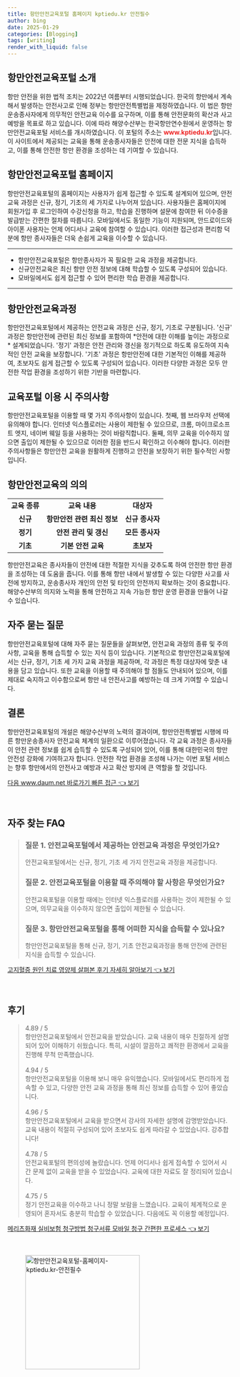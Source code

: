```yaml
---
title: 항만안전교육포털 홈페이지 kptiedu.kr 안전필수
author: bing
date: 2025-01-29
categories: [Blogging]
tags: [writing]
render_with_liquid: false
---
```



<h2 id='항만안전교육포털_소개'>항만안전교육포털 소개</h2>

<p>항만 안전을 위한 법적 조치는 2022년 여름부터 시행되었습니다. 한국의 항만에서 계속해서 발생하는 안전사고로 인해 정부는 항만안전특별법을 제정하였습니다. 이 법은 항만운송종사자에게 의무적인 안전교육 이수를 요구하며, 이를 통해 안전문화의 확산과 사고 예방을 목표로 하고 있습니다. 이에 따라 해양수산부는 한국항만연수원에서 운영하는 항만안전교육포털 서비스를 개시하였습니다. 이 포털의 주소는 <b><span style="color: #ee2323;">www.kptiedu.kr</span></b>입니다. 이 사이트에서 제공되는 교육을 통해 운송종사자들은 안전에 대한 전문 지식을 습득하고, 이를 통해 안전한 항만 환경을 조성하는 데 기여할 수 있습니다.</p>

<h2 id='항만안전교육포털_홈페이지'>항만안전교육포털 홈페이지</h2>

<p>항만안전교육포털의 홈페이지는 사용자가 쉽게 접근할 수 있도록 설계되어 있으며, 안전교육 과정은 신규, 정기, 기초의 세 가지로 나누어져 있습니다. 사용자들은 홈페이지에 회원가입 후 로그인하여 수강신청을 하고, 학습을 진행하며 설문에 참여한 뒤 이수증을 발급받는 간편한 절차를 따릅니다. 모바일에서도 동일한 기능이 지원되며, 안드로이드와 아이폰 사용자는 언제 어디서나 교육에 참여할 수 있습니다. 이러한 접근성과 편리함 덕분에 항만 종사자들은 더욱 손쉽게 교육을 이수할 수 있습니다.</p>

<hr />

<ul>
    <li>항만안전교육포털은 항만종사자가 꼭 필요한 교육 과정을 제공합니다.</li>
    <li>신규안전교육은 최신 항만 안전 정보에 대해 학습할 수 있도록 구성되어 있습니다.</li>
    <li>모바일에서도 쉽게 접근할 수 있어 편리한 학습 환경을 제공합니다.</li>
</ul>

<hr />

<h2 id='항만안전교육과정'>항만안전교육과정</h2>

<p>항만안전교육포털에서 제공하는 안전교육 과정은 신규, 정기, 기초로 구분됩니다. '신규' 과정은 항만안전에 관련된 최신 정보를 포함하여 *안전에 대한 이해를 높이는 과정으로* 설계되었습니다. '정기' 과정은 안전 관리와 갱신을 정기적으로 하도록 유도하여 지속적인 안전 교육을 보장합니다. '기초' 과정은 항만안전에 대한 기본적인 이해를 제공하여, 초보자도 쉽게 접근할 수 있도록 구성되어 있습니다. 이러한 다양한 과정은 모두 안전한 작업 환경을 조성하기 위한 기반을 마련합니다.</p>

<h2 id='교육포털_이용시_주의사항'>교육포털 이용 시 주의사항</h2>

<p>항만안전교육포털을 이용할 때 몇 가지 주의사항이 있습니다. 첫째, 웹 브라우저 선택에 유의해야 합니다. 인터넷 익스플로러는 사용이 제한될 수 있으므로, 크롬, 마이크로소프트 엣지, 네이버 웨일 등을 사용하는 것이 바람직합니다. 둘째, 의무 교육을 이수하지 않으면 출입이 제한될 수 있으므로 이러한 점을 반드시 확인하고 이수해야 합니다. 이러한 주의사항들은 항만안전 교육을 원활하게 진행하고 안전을 보장하기 위한 필수적인 사항입니다.</p>

<h2 id='항만안전교육의_의의'>항만안전교육의 의의</h2>

<table>
    <tr>
        <td style="text-align: center; height: 17px;"><b>교육 종류</b></td>
        <td style="text-align: center; height: 17px;"><b>교육 내용</b></td>
        <td style="text-align: center; height: 17px;"><b>대상자</b></td>
    </tr>
    <tr>
        <td style="text-align: center; height: 17px;"><b>신규</b></td>
        <td style="text-align: center; height: 17px;"><b>항만안전 관련 최신 정보</b></td>
        <td style="text-align: center; height: 17px;"><b>신규 종사자</b></td>
    </tr>
    <tr>
        <td style="text-align: center; height: 17px;"><b>정기</b></td>
        <td style="text-align: center; height: 17px;"><b>안전 관리 및 갱신</b></td>
        <td style="text-align: center; height: 17px;"><b>모든 종사자</b></td>
    </tr>
    <tr>
        <td style="text-align: center; height: 17px;"><b>기초</b></td>
        <td style="text-align: center; height: 17px;"><b>기본 안전 교육</b></td>
        <td style="text-align: center; height: 17px;"><b>초보자</b></td>
    </tr>
</table>

<p>항만안전교육은 종사자들이 안전에 대한 적절한 지식을 갖추도록 하여 안전한 항만 환경을 조성하는 데 도움을 줍니다. 이를 통해 항만 내에서 발생할 수 있는 다양한 사고를 사전에 방지하고, 운송종사자 개인의 안전 및 타인의 안전까지 확보하는 것이 중요합니다. 해양수산부의 의지와 노력을 통해 안전하고 지속 가능한 항만 운영 환경을 만들어 나갈 수 있습니다.</p>

<h2 id='자주_묻는_질문'>자주 묻는 질문</h2>

<p>항만안전교육포털에 대해 자주 묻는 질문들을 살펴보면, 안전교육 과정의 종류 및 주의사항, 교육을 통해 습득할 수 있는 지식 등이 있습니다. 기본적으로 항만안전교육포털에서는 신규, 정기, 기초 세 가지 교육 과정을 제공하며, 각 과정은 특정 대상자에 맞춘 내용을 담고 있습니다. 또한 교육을 이용할 때 주의해야 할 점들도 안내되어 있으며, 이를 제대로 숙지하고 이수함으로써 항만 내 안전사고를 예방하는 데 크게 기여할 수 있습니다.</p>

<h2 id='결론'>결론</h2>

<p>항만안전교육포털의 개설은 해양수산부의 노력의 결과이며, 항만안전특별법 시행에 따른 항만운송종사자 안전교육 체계의 일환으로 이루어졌습니다. 각 교육 과정은 종사자들이 안전 관련 정보를 쉽게 습득할 수 있도록 구성되어 있어, 이를 통해 대한민국의 항만 안전성 강화에 기여하고자 합니다. 안전한 작업 환경을 조성해 나가는 이번 포털 서비스는 향후 항만에서의 안전사고 예방과 사고 확산 방지에 큰 역할을 할 것입니다.</p>


<p><a class="click-button" title="다음 www.daum.net 바로가기 빠른 접근" href="https://24nara.github.io/posts/%EB%8B%A4%EC%9D%8C-www.daum.net-%EB%B0%94%EB%A1%9C%EA%B0%80%EA%B8%B0-%EB%B9%A0%EB%A5%B8-%EC%A0%91%EA%B7%BC/" rel="dofollow">다음 www.daum.net 바로가기 빠른 접근 👈 보기</a></p><br>
<h2 id='자주_찾는_FAQ'>자주 찾는 FAQ</h2>
<div itemscope="" itemtype="https://schema.org/FAQPage"> 
<blockquote> 
<div itemscope="" itemprop="mainEntity" itemtype="https://schema.org/Question"> 
<h3 itemprop="name">질문 1. 안전교육포털에서 제공하는 안전교육 과정은 무엇인가요?</h3> 
<div itemscope="" itemprop="acceptedAnswer" itemtype="https://schema.org/Answer"> 
<span itemprop="text"> 
<p>안전교육포털에서는 신규, 정기, 기초 세 가지 안전교육 과정을 제공합니다.</p> 
</span> 
</div> 
</div> 
<div itemscope="" itemprop="mainEntity" itemtype="https://schema.org/Question"> 
<h3 itemprop="name">질문 2. 안전교육포털을 이용할 때 주의해야 할 사항은 무엇인가요?</h3> 
<div itemscope="" itemprop="acceptedAnswer" itemtype="https://schema.org/Answer"> 
<span itemprop="text"> 
<p>안전교육포털을 이용할 때에는 인터넷 익스플로러를 사용하는 것이 제한될 수 있으며, 의무교육을 이수하지 않으면 출입이 제한될 수 있습니다.</p> 
</span> 
</div> 
</div> 
<div itemscope="" itemprop="mainEntity" itemtype="https://schema.org/Question"> 
<h3 itemprop="name">질문 3. 항만안전교육포털을 통해 어떠한 지식을 습득할 수 있나요?</h3> 
<div itemscope="" itemprop="acceptedAnswer" itemtype="https://schema.org/Answer"> 
<span itemprop="text"> 
<p>항만안전교육포털을 통해 신규, 정기, 기초 안전교육과정을 통해 안전에 관련된 지식을 습득할 수 있습니다.</p> 
</span> 
</div> 
</div> 
</blockquote> 
</div>
<p><a class="click-button" title="고지혈증 원인 치료 영양제 살펴본 후기 자세히 알아보기" href="https://24nara.github.io/posts/%EA%B3%A0%EC%A7%80%ED%98%88%EC%A6%9D-%EC%9B%90%EC%9D%B8-%EC%B9%98%EB%A3%8C-%EC%98%81%EC%96%91%EC%A0%9C-%EC%82%B4%ED%8E%B4%EB%B3%B8-%ED%9B%84%EA%B8%B0-%EC%9E%90%EC%84%B8%ED%9E%88-%EC%95%8C%EC%95%84%EB%B3%B4%EA%B8%B0/" rel="dofollow">고지혈증 원인 치료 영양제 살펴본 후기 자세히 알아보기 👈 보기</a></p><br>
<h2 id='후기'>후기</h2>
<div itemscope itemtype="https://schema.org/Product">
  <blockquote>
  <div itemprop="review" itemscope itemtype="https://schema.org/Review">
      <div itemprop="reviewRating" itemscope itemtype="https://schema.org/Rating"> <span itemprop="ratingValue">4.89</span> / <span itemprop="bestRating">5</span> </div>
      <span itemprop="reviewBody">항만안전교육포털에서 안전교육을 받았습니다. 교육 내용이 매우 친절하게 설명되어 있어 이해하기 쉬웠습니다. 특히, 시설이 깔끔하고 쾌적한 환경에서 교육을 진행해 무척 만족했습니다.</span>
  </div>
  <br>
  <div itemprop="review" itemscope itemtype="https://schema.org/Review">
      <div itemprop="reviewRating" itemscope itemtype="https://schema.org/Rating"> <span itemprop="ratingValue">4.94</span> / <span itemprop="bestRating">5</span> </div>
      <span itemprop="reviewBody">항만안전교육포털을 이용해 보니 매우 유익했습니다. 모바일에서도 편리하게 접속할 수 있고, 다양한 안전 교육 과정을 통해 최신 정보를 습득할 수 있어 좋았습니다.</span>
  </div>
  <br>
  <div itemprop="review" itemscope itemtype="https://schema.org/Review">
      <div itemprop="reviewRating" itemscope itemtype="https://schema.org/Rating"> <span itemprop="ratingValue">4.96</span> / <span itemprop="bestRating">5</span> </div>
      <span itemprop="reviewBody">항만안전교육포털에서 교육을 받으면서 강사의 자세한 설명에 감명받았습니다. 교육 내용이 적절히 구성되어 있어 초보자도 쉽게 따라갈 수 있었습니다. 강추합니다!</span>
  </div>
  <br>
  <div itemprop="review" itemscope itemtype="https://schema.org/Review">
      <div itemprop="reviewRating" itemscope itemtype="https://schema.org/Rating"> <span itemprop="ratingValue">4.78</span> / <span itemprop="bestRating">5</span> </div>
      <span itemprop="reviewBody">안전교육포털의 편의성에 놀랐습니다. 언제 어디서나 쉽게 접속할 수 있어서 시간 문제 없이 교육을 받을 수 있었습니다. 교육에 대한 자료도 잘 정리되어 있습니다.</span>
  </div>
  <br>
  <div itemprop="review" itemscope itemtype="https://schema.org/Review">
      <div itemprop="reviewRating" itemscope itemtype="https://schema.org/Rating"> <span itemprop="ratingValue">4.75</span> / <span itemprop="bestRating">5</span> </div>
      <span itemprop="reviewBody">정기 안전교육을 이수하고 나니 정말 보람을 느꼈습니다. 교육이 체계적으로 운영되어 혼자서도 충분히 학습할 수 있었습니다. 다음에도 꼭 이용할 예정입니다.</span>
  </div>
  </blockquote>
</div>
<p><a class="click-button" title="메리츠화재 실비보험 청구방법 청구서류 모바일 청구 간편한 프로세스" href="https://24nara.github.io/posts/%EB%A9%94%EB%A6%AC%EC%B8%A0%ED%99%94%EC%9E%AC-%EC%8B%A4%EB%B9%84%EB%B3%B4%ED%97%98-%EC%B2%AD%EA%B5%AC%EB%B0%A9%EB%B2%95-%EC%B2%AD%EA%B5%AC%EC%84%9C%EB%A5%98-%EB%AA%A8%EB%B0%94%EC%9D%BC-%EC%B2%AD%EA%B5%AC-%EA%B0%84%ED%8E%B8%ED%95%9C-%ED%94%84%EB%A1%9C%EC%84%B8%EC%8A%A4/" rel="dofollow">메리츠화재 실비보험 청구방법 청구서류 모바일 청구 간편한 프로세스 👈 보기</a></p><br>
<figure class="image"><img src="https://24nara.github.io/assets/img/thumbnail/항만안전교육포털-홈페이지-kptiedu.kr-안전필수.webp" alt="항만안전교육포털-홈페이지-kptiedu.kr-안전필수" width="256" height="256"></figure>